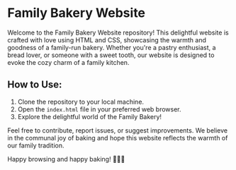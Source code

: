 
# Family Bakery Website

Welcome to the Family Bakery Website repository! This delightful website is crafted with love using HTML and CSS, showcasing the warmth and goodness of a family-run bakery. Whether you're a pastry enthusiast, a bread lover, or someone with a sweet tooth, our website is designed to evoke the cozy charm of a family kitchen.


## How to Use:

1. Clone the repository to your local machine.
2. Open the `index.html` file in your preferred web browser.
3. Explore the delightful world of the Family Bakery!

Feel free to contribute, report issues, or suggest improvements. We believe in the communal joy of baking and hope this website reflects the warmth of our family tradition.

Happy browsing and happy baking! 🥖🧁🍞
